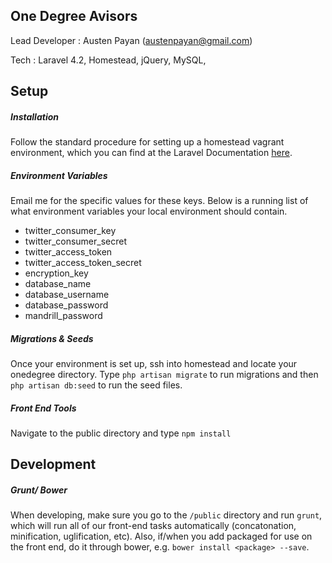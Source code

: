 ## One Degree Avisors
Lead Developer : Austen Payan (austenpayan@gmail.com)

Tech : Laravel 4.2, Homestead, jQuery, MySQL,

## Setup
##### Installation
Follow the standard procedure for setting up a homestead vagrant environment, which you can find at the Laravel Documentation [here](https://laravel.com/docs/4.2/installation).

##### Environment Variables
Email me for the specific values for these keys. Below is a running list of what environment variables your local environment should contain.
* twitter_consumer_key
* twitter_consumer_secret
* twitter_access_token
* twitter_access_token_secret
* encryption_key
* database_name
* database_username
* database_password
* mandrill_password

##### Migrations & Seeds
Once your environment is set up, ssh into homestead and locate your onedegree directory. Type `php artisan migrate` to run migrations and then `php artisan db:seed` to run the seed files.

##### Front End Tools
Navigate to the public directory and type `npm install`
## Development
##### Grunt/ Bower
When developing, make sure you go to the `/public` directory and run `grunt`, which will run all of our front-end tasks automatically (concatonation, minification, uglification, etc). Also, if/when you add packaged for use on the front end, do it through bower, e.g. `bower install <package> --save`.
